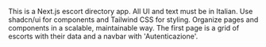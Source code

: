 <!-- Use this file to provide workspace-specific custom instructions to Copilot. For more details, visit https://code.visualstudio.com/docs/copilot/copilot-customization#_use-a-githubcopilotinstructionsmd-file -->

This is a Next.js escort directory app. All UI and text must be in Italian. Use shadcn/ui for components and Tailwind CSS for styling. Organize pages and components in a scalable, maintainable way. The first page is a grid of escorts with their data and a navbar with 'Autenticazione'.

